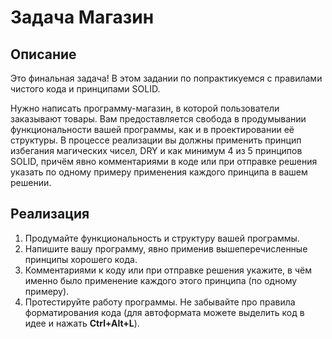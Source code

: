 # Задача Магазин

## Описание
Это финальная задача! В этом задании по попрактикуемся с правилами чистого кода и принципами SOLID.

Нужно написать программу-магазин, в которой пользователи заказывают товары. Вам предоставляется свобода в продумывании функциональности вашей программы, как и в проектировании её структуры. В процессе реализации вы должны применить принцип избегания магических чисел, DRY и как минимум 4 из 5 принципов SOLID, причём явно комментариями в коде или при отправке решения указать по одному примеру применения каждого принципа в вашем решении.

## Реализация
1. Продумайте функциональность и структуру вашей программы.
2. Напишите вашу программу, явно применив вышеперечисленные принципы хорошего кода.
3. Комментариями к коду или при отправке решения укажите, в чём именно было применение каждого этого принципа (по одному примеру).
4. Протестируйте работу программы. Не забывайте про правила форматирования кода (для автоформата можете выделить код в идее и нажать **Ctrl+Alt+L**).